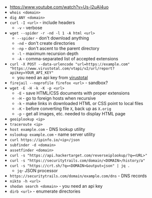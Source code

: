 - https://www.youtube.com/watch?v=Us-l2uAI4uo
- `whois <domain>`
- `dig ANY <domain>`
- `curl -I <url>` - include headers
	-  `-v` - verbose
- `wget --spider -r -nd -l 1 -A html <url>`
	- `--spider` - don't download anything
	- `-nd` - don't create directories
	- `-np` - don't ascent to the parent directory
	- `-l` - maximum recursion depth 
	- `-A` - comma-separated list of accepted extensions
- `curl -X POST --data-urlencode "url=https://example.com" "https://www.virustotal.com/vtapi/v2/url/report?apikey=YOUR_API_KEY"`
	- you need an api key from [virustotal](https://virustotal.com)
- `firejail --noprofile firefox <url>` - sandbox?
- `wget -E -H -k -K -p <url>` 
	- `-E` - save HTML/CSS documents with proper extensions
	- `-H` - go to foreign hosts when recursive
	- `-k` - make links in downloaded HTML or CSS point to local files
	- `-K` - before converting file `X`, back up as `X.orig`
	- `-p` - get all images, etc. needed to display HTML page
 - `geoiplookup <ip>`
 - `traceroute <ip>`
 - `host example.com` - DNS lookup utility
 - `nslookup example.com` - name server utility
 - `curl https://ipinfo.io/<ip>/json`
 - `subfinder -d <domain>`
 - `assetfinder <domain>`
 - `curl -s "https://api.hackertarget.com/reverseiplookup/?q=<URL>"`
 - `curl -s "https://securitytrails.com/domain/<DOMAIN>/history/a"`
 - `curl -s "https://crt.sh/?q=<DOMAIN>&output=json" | jq .`
	 - `jq`- JSON processor
- `https://securitytrails.com/domain/example.com/dns` - DNS records
- `nikto -h <url>`
- `shodan search <domain>` - you need an api key
- `dirb <url>` - enumerate directories